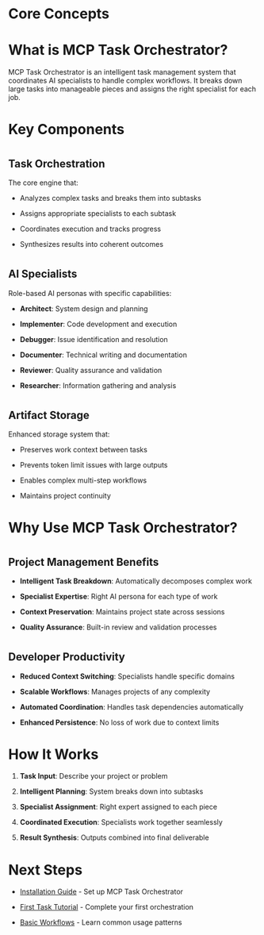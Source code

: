 

# Core Concepts

#

# What is MCP Task Orchestrator?

MCP Task Orchestrator is an intelligent task management system that coordinates AI specialists to handle complex workflows. It breaks down large tasks into manageable pieces and assigns the right specialist for each job.

#

# Key Components

#

## Task Orchestration

The core engine that:

- Analyzes complex tasks and breaks them into subtasks

- Assigns appropriate specialists to each subtask

- Coordinates execution and tracks progress

- Synthesizes results into coherent outcomes

#

## AI Specialists

Role-based AI personas with specific capabilities:

- **Architect**: System design and planning

- **Implementer**: Code development and execution

- **Debugger**: Issue identification and resolution

- **Documenter**: Technical writing and documentation

- **Reviewer**: Quality assurance and validation

- **Researcher**: Information gathering and analysis

#

## Artifact Storage

Enhanced storage system that:

- Preserves work context between tasks

- Prevents token limit issues with large outputs

- Enables complex multi-step workflows

- Maintains project continuity

#

# Why Use MCP Task Orchestrator?

#

## Project Management Benefits

- **Intelligent Task Breakdown**: Automatically decomposes complex work

- **Specialist Expertise**: Right AI persona for each type of work

- **Context Preservation**: Maintains project state across sessions

- **Quality Assurance**: Built-in review and validation processes

#

## Developer Productivity

- **Reduced Context Switching**: Specialists handle specific domains

- **Scalable Workflows**: Manages projects of any complexity

- **Automated Coordination**: Handles task dependencies automatically

- **Enhanced Persistence**: No loss of work due to context limits

#

# How It Works

1. **Task Input**: Describe your project or problem

2. **Intelligent Planning**: System breaks down into subtasks

3. **Specialist Assignment**: Right expert assigned to each piece

4. **Coordinated Execution**: Specialists work together seamlessly

5. **Result Synthesis**: Outputs combined into final deliverable

#

# Next Steps

- [Installation Guide](installation.md) - Set up MCP Task Orchestrator

- [First Task Tutorial](first-task.md) - Complete your first orchestration

- [Basic Workflows](../guides/basic/) - Learn common usage patterns
